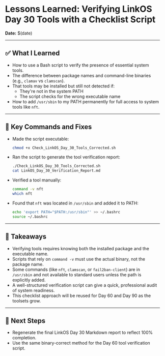 # Lessons Learned: Verifying LinkOS Day 30 Tools with a Checklist Script

**Date:** $(date)

---

## ✅ What I Learned

- How to use a Bash script to verify the presence of essential system tools.
- The difference between package names and command-line binaries (e.g., `clamav` vs `clamscan`).
- That tools may be installed but still not detected if:
  - They're not in the system PATH
  - The script checks for the wrong executable name
- How to add `/usr/sbin` to my PATH permanently for full access to system tools like `nft`.

---

## 🔧 Key Commands and Fixes

- Made the script executable:
  ```bash
  chmod +x Check_LinkOS_Day_30_Tools_Corrected.sh
  ```

- Ran the script to generate the tool verification report:
  ```bash
  ./Check_LinkOS_Day_30_Tools_Corrected.sh
  cat LinkOS_Day_30_Verification_Report.md
  ```

- Verified a tool manually:
  ```bash
  command -v nft
  which nft
  ```

- Found that `nft` was located in `/usr/sbin` and added it to PATH:
  ```bash
  echo 'export PATH="$PATH:/usr/sbin"' >> ~/.bashrc
  source ~/.bashrc
  ```

---

## 🧠 Takeaways

- Verifying tools requires knowing both the installed package and the executable name.
- Scripts that rely on `command -v` must use the actual binary, not the package name.
- Some commands (like `nft`, `clamscan`, or `fail2ban-client`) are in `/usr/sbin` and not available to standard users unless the path is explicitly added.
- A well-structured verification script can give a quick, professional audit of system readiness.
- This checklist approach will be reused for Day 60 and Day 90 as the toolsets grow.

---

## 📁 Next Steps

- Regenerate the final LinkOS Day 30 Markdown report to reflect 100% completion.
- Use the same binary-correct method for the Day 60 tool verification script.

